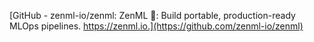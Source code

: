 
[GitHub - zenml-io/zenml: ZenML 🙏: Build portable, production-ready MLOps pipelines. https://zenml.io.](https://github.com/zenml-io/zenml)
